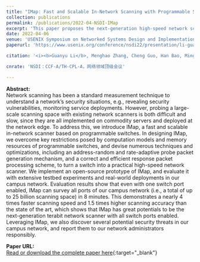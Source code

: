 ```yaml
---
title: "IMap: Fast and Scalable In-Network Scanning with Programmable Switches"
collection: publications
permalink: /publications/2022-04-NSDI-IMap
excerpt: 'This paper proposes the next-generation high-speed network scanner based on the programmable switch.'
date: 2022-04-06
venue: 'USENIX Symposium on Networked Systems Design and Implementation (NSDI)'
paperurl: 'https://www.usenix.org/conference/nsdi22/presentation/li-guanyu'

citation: '<i><b>Guanyu Li</b>, Menghao Zhang, Cheng Guo, Han Bao, Mingwe Xu, Hongxin Hu, Fenghua Li. &quot;IMap: Fast and Scalable In-Network Scanning with Programmable Switches&quot;. In The 19th USENIX Symposium on Networked Systems Design and Implementation (NSDI ''22), Renton, WA, USA, April 4-6, 2022.</i>'

cnrate: 'NSDI：CCF-A/TH-CPL-A，网络领域顶级会议'

---
```

**Abstract:**  
Network scanning has been a standard measurement technique to understand a network’s security situations, e.g., revealing security vulnerabilities, monitoring service deployments. However, probing a large-scale scanning space with existing network scanners is both difficult and slow, since they are all implemented on commodity servers and deployed at the network edge. To address this, we introduce IMap, a fast and scalable in-network scanner based on programmable switches. In designing IMap, we overcome key restrictions posed by computation models and memory resources of programmable switches, and devise numerous techniques and optimizations, including an address-random and rate-adaptive probe packet generation mechanism, and a correct and efficient response packet processing scheme, to turn a switch into a practical high-speed network scanner. We implement an open-source prototype of IMap, and evaluate it with extensive testbed experiments and real-world deployments in our campus network. Evaluation results show that even with one switch port enabled, IMap can survey all ports of our campus network (i.e., a total of up to 25 billion scanning space) in 8 minutes. This demonstrates a nearly 4 times faster scanning speed and 1.5 times higher scanning accuracy than the state of the art, which shows that IMap has great potentials to be the next-generation terabit network scanner with all switch ports enabled. Leveraging IMap, we also discover several potential security threats in our campus network, and report them to our network administrators responsibly.

**Paper URL:**  
[Read or download the complete paper here](https://www.usenix.org/conference/nsdi22/presentation/li-guanyu){:target="\_blank"}
